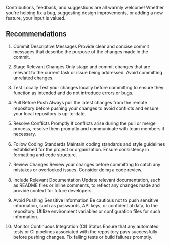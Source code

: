 Contributions, feedback, and suggestions are all warmly welcome! Whether you're helping fix a bug, suggesting design improvements, or adding a new feature, your input is valued.

## Recommendations
1. Commit Descriptive Messages
Provide clear and concise commit messages that describe the purpose of the changes made in the commit.

2. Stage Relevant Changes
Only stage and commit changes that are relevant to the current task or issue being addressed. Avoid committing unrelated changes.

3. Test Locally
Test your changes locally before committing to ensure they function as intended and do not introduce errors or bugs.

4. Pull Before Push
Always pull the latest changes from the remote repository before pushing your changes to avoid conflicts and ensure your local repository is up-to-date.

5. Resolve Conflicts Promptly
If conflicts arise during the pull or merge process, resolve them promptly and communicate with team members if necessary.

6. Follow Coding Standards
Maintain coding standards and style guidelines established for the project or organization. Ensure consistency in formatting and code structure.

7. Review Changes
Review your changes before committing to catch any mistakes or overlooked issues. Consider doing a code review.

8. Include Relevant Documentation
Update relevant documentation, such as README files or inline comments, to reflect any changes made and provide context for future developers.

9. Avoid Pushing Sensitive Information
Be cautious not to push sensitive information, such as passwords, API keys, or confidential data, to the repository. Utilize environment variables or configuration files for such information.

10. Monitor Continuous Integration (CI) Status
Ensure that any automated tests or CI pipelines associated with the repository pass successfully before pushing changes. Fix failing tests or build failures promptly.

